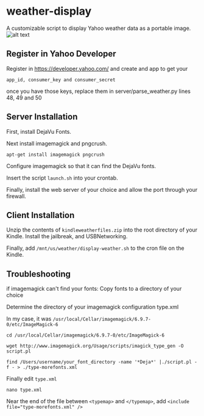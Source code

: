 # weather-display
A customizable script to display Yahoo weather data as a portable image.
![alt text](https://raw.githubusercontent.com/yoonsikp/weather-display/master/weather-script-output.png "Logo Title Text 1")

## Register in Yahoo Developer
Register in https://developer.yahoo.com/ and create and app to get your
```
app_id, consumer_key and consumer_secret
```
once you have those keys, replace them in server/parse_weather.py lines 48, 49 and 50

## Server Installation
First, install DejaVu Fonts.

Next install imagemagick and pngcrush.
```
apt-get install imagemagick pngcrush
```
Configure imagemagick so that it can find the DejaVu fonts.

Insert the script `launch.sh` into your crontab.

Finally, install the web server of your choice and allow the port through your firewall.

## Client Installation
Unzip the contents of `kindleweatherfiles.zip` into the root directory of your Kindle.
Install the jailbreak, and USBNetworking.

Finally, add `/mnt/us/weather/display-weather.sh` to the cron file on the Kindle.

## Troubleshooting
if imagemagick can't find your fonts:
Copy fonts to a directory of your choice

Determine the directory of your imagemagick configuration type.xml

In my case, it was `/usr/local/Cellar/imagemagick/6.9.7-0/etc/ImageMagick-6`
```
cd /usr/local/Cellar/imagemagick/6.9.7-0/etc/ImageMagick-6

wget http://www.imagemagick.org/Usage/scripts/imagick_type_gen -O script.pl

find /Users/username/your_font_directory -name '*Deja*' |./script.pl -f - > ./type-morefonts.xml
```
Finally edit `type.xml`
```
nano type.xml
```
Near the end of the file between `<typemap>` and `</typemap>`, add `<include file="type-morefonts.xml" />`

